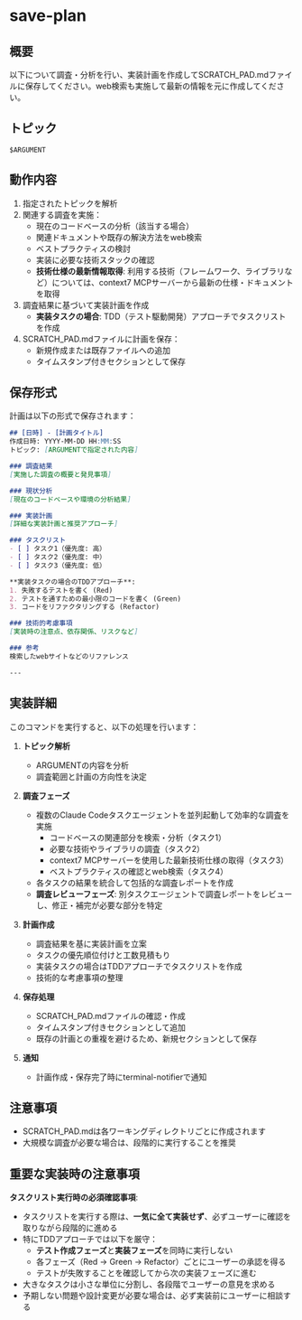 # save-plan

## 概要
以下について調査・分析を行い、実装計画を作成してSCRATCH_PAD.mdファイルに保存してください。web検索も実施して最新の情報を元に作成してください。

## トピック
```
$ARGUMENT
```


## 動作内容
1. 指定されたトピックを解析
2. 関連する調査を実施：
   - 現在のコードベースの分析（該当する場合）
   - 関連ドキュメントや既存の解決方法をweb検索
   - ベストプラクティスの検討
   - 実装に必要な技術スタックの確認
   - **技術仕様の最新情報取得**: 利用する技術（フレームワーク、ライブラリなど）については、context7 MCPサーバーから最新の仕様・ドキュメントを取得
3. 調査結果に基づいて実装計画を作成
   - **実装タスクの場合**: TDD（テスト駆動開発）アプローチでタスクリストを作成
4. SCRATCH_PAD.mdファイルに計画を保存：
   - 新規作成または既存ファイルへの追加
   - タイムスタンプ付きセクションとして保存

## 保存形式
計画は以下の形式で保存されます：

```markdown
## [日時] - [計画タイトル]
作成日時: YYYY-MM-DD HH:MM:SS
トピック: [ARGUMENTで指定された内容]

### 調査結果
[実施した調査の概要と発見事項]

### 現状分析
[現在のコードベースや環境の分析結果]

### 実装計画
[詳細な実装計画と推奨アプローチ]

### タスクリスト
- [ ] タスク1（優先度: 高）
- [ ] タスク2（優先度: 中）
- [ ] タスク3（優先度: 低）

**実装タスクの場合のTDDアプローチ**:
1. 失敗するテストを書く (Red)
2. テストを通すための最小限のコードを書く (Green)
3. コードをリファクタリングする (Refactor)

### 技術的考慮事項
[実装時の注意点、依存関係、リスクなど]

### 参考
検索したwebサイトなどのリファレンス

---
```

## 実装詳細
このコマンドを実行すると、以下の処理を行います：

1. **トピック解析**
   - ARGUMENTの内容を分析
   - 調査範囲と計画の方向性を決定

2. **調査フェーズ**
   - 複数のClaude Codeタスクエージェントを並列起動して効率的な調査を実施
     - コードベースの関連部分を検索・分析（タスク1）
     - 必要な技術やライブラリの調査（タスク2）
     - context7 MCPサーバーを使用した最新技術仕様の取得（タスク3）
     - ベストプラクティスの確認とweb検索（タスク4）
   - 各タスクの結果を統合して包括的な調査レポートを作成
   - **調査レビューフェーズ**: 別タスクエージェントで調査レポートをレビューし、修正・補完が必要な部分を特定

3. **計画作成**
   - 調査結果を基に実装計画を立案
   - タスクの優先順位付けと工数見積もり
   - 実装タスクの場合はTDDアプローチでタスクリストを作成
   - 技術的な考慮事項の整理

4. **保存処理**
   - SCRATCH_PAD.mdファイルの確認・作成
   - タイムスタンプ付きセクションとして追加
   - 既存の計画との重複を避けるため、新規セクションとして保存

5. **通知**
   - 計画作成・保存完了時にterminal-notifierで通知


## 注意事項
- SCRATCH_PAD.mdは各ワーキングディレクトリごとに作成されます
- 大規模な調査が必要な場合は、段階的に実行することを推奨

## 重要な実装時の注意事項
**タスクリスト実行時の必須確認事項**:
- タスクリストを実行する際は、**一気に全て実装せず**、必ずユーザーに確認を取りながら段階的に進める
- 特にTDDアプローチでは以下を厳守：
  - **テスト作成フェーズ**と**実装フェーズ**を同時に実行しない
  - 各フェーズ（Red → Green → Refactor）ごとにユーザーの承認を得る
  - テストが失敗することを確認してから次の実装フェーズに進む
- 大きなタスクは小さな単位に分割し、各段階でユーザーの意見を求める
- 予期しない問題や設計変更が必要な場合は、必ず実装前にユーザーに相談する
